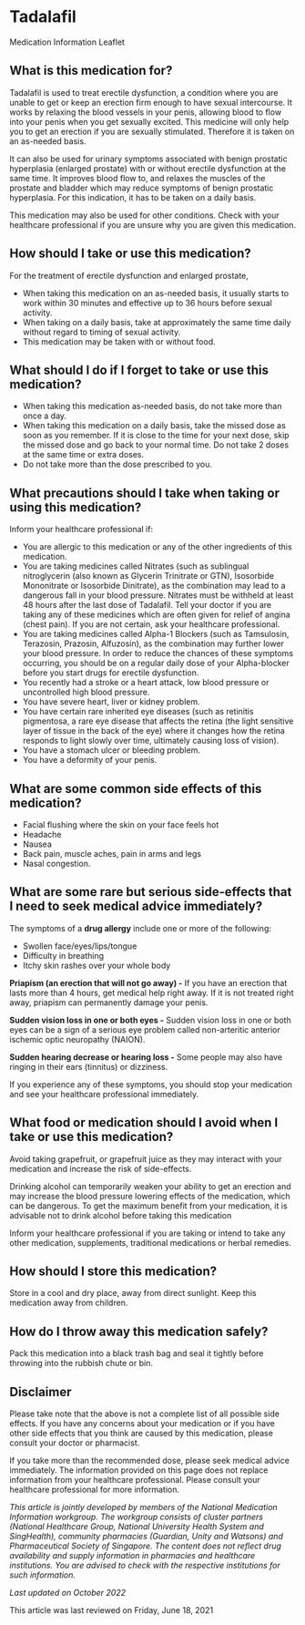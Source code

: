 # Tadalafil

Medication Information Leaflet

What is this medication for?
----------------------------

Tadalafil is used to treat erectile dysfunction, a condition where you are unable to get or keep an erection firm enough to have sexual intercourse. It works by relaxing the blood vessels in your penis, allowing blood to flow into your penis when you get sexually excited. This medicine will only help you to get an erection if you are sexually stimulated. Therefore it is taken on an as-needed basis.

It can also be used for urinary symptoms associated with benign prostatic hyperplasia (enlarged prostate) with or without erectile dysfunction at the same time. It improves blood flow to, and relaxes the muscles of the prostate and bladder which may reduce symptoms of benign prostatic hyperplasia. For this indication, it has to be taken on a daily basis.

This medication may also be used for other conditions. Check with your healthcare professional if you are unsure why you are given this medication.

How should I take or use this medication?
-----------------------------------------

For the treatment of erectile dysfunction and enlarged prostate,

* When taking this medication on an as-needed basis, it usually starts to work within 30 minutes and effective up to 36 hours before sexual activity.
* When taking on a daily basis, take at approximately the same time daily without regard to timing of sexual activity.
* This medication may be taken with or without food.

What should I do if I forget to take or use this medication?
------------------------------------------------------------

* When taking this medication as-needed basis, do not take more than once a day.
* When taking this medication on a daily basis, take the missed dose as soon as you remember. If it is close to the time for your next dose, skip the missed dose and go back to your normal time. Do not take 2 doses at the same time or extra doses.
* Do not take more than the dose prescribed to you.

What precautions should I take when taking or using this medication?
--------------------------------------------------------------------

Inform your healthcare professional if:

* You are allergic to this medication or any of the other ingredients of this medication.
* You are taking medicines called Nitrates (such as sublingual nitroglycerin (also known as Glycerin Trinitrate or GTN), Isosorbide Mononitrate or Isosorbide Dinitrate), as the combination may lead to a dangerous fall in your blood pressure. Nitrates must be withheld at least 48 hours after the last dose of Tadalafil. Tell your doctor if you are taking any of these medicines which are often given for relief of angina (chest pain). If you are not certain, ask your healthcare professional.
* You are taking medicines called Alpha-1 Blockers (such as Tamsulosin, Terazosin, Prazosin, Alfuzosin), as the combination may further lower your blood pressure. In order to reduce the chances of these symptoms occurring, you should be on a regular daily dose of your Alpha-blocker before you start drugs for erectile dysfunction.
* You recently had a stroke or a heart attack, low blood pressure or uncontrolled high blood pressure.
* You have severe heart, liver or kidney problem.
* You have certain rare inherited eye diseases (such as retinitis pigmentosa, a rare eye disease that affects the retina (the light sensitive layer of tissue in the back of the eye) where it changes how the retina responds to light slowly over time, ultimately causing loss of vision).
* You have a stomach ulcer or bleeding problem.
* You have a deformity of your penis.

What are some common side effects of this medication?
-----------------------------------------------------

* Facial flushing where the skin on your face feels hot
* Headache
* Nausea
* Back pain, muscle aches, pain in arms and legs
* Nasal congestion.

What are some rare but serious side-effects that I need to seek medical advice immediately?
-------------------------------------------------------------------------------------------

The symptoms of a **drug allergy** include one or more of the following:

* Swollen face/eyes/lips/tongue
* Difficulty in breathing
* Itchy skin rashes over your whole body

**Priapism (an erection that will not go away) -** If you have an erection that lasts more than 4 hours, get medical help right away. If it is not treated right away, priapism can permanently damage your penis.

**Sudden vision loss in one or both eyes -** Sudden vision loss in one or both eyes can be a sign of a serious eye problem called non-arteritic anterior ischemic optic neuropathy (NAION).

**Sudden hearing decrease or hearing loss -** Some people may also have ringing in their ears (tinnitus) or dizziness.

If you experience any of these symptoms, you should stop your medication and see your healthcare professional immediately.

What food or medication should I avoid when I take or use this medication?
--------------------------------------------------------------------------

Avoid taking grapefruit, or grapefruit juice as they may interact with your medication and increase the risk of side-effects.

Drinking alcohol can temporarily weaken your ability to get an erection and may increase the blood pressure lowering effects of the medication, which can be dangerous. To get the maximum benefit from your medication, it is advisable not to drink alcohol before taking this medication

Inform your healthcare professional if you are taking or intend to take any other medication, supplements, traditional medications or herbal remedies.

How should I store this medication?
-----------------------------------

Store in a cool and dry place, away from direct sunlight. Keep this medication away from children.

How do I throw away this medication safely?
-------------------------------------------

Pack this medication into a black trash bag and seal it tightly before throwing into the rubbish chute or bin.

Disclaimer
----------

Please take note that the above is not a complete list of all possible side effects. If you have any concerns about your medication or if you have other side effects that you think are caused by this medication, please consult your doctor or pharmacist.

If you take more than the recommended dose, please seek medical advice immediately. The information provided on this page does not replace information from your healthcare professional. Please consult your healthcare professional for more information.

*This article is jointly developed by members of the National Medication Information workgroup. The workgroup consists of cluster partners (National Healthcare Group, National University Health System and SingHealth), community pharmacies (Guardian, Unity and Watsons) and Pharmaceutical Society of Singapore. The content does not reflect drug availability and supply information in pharmacies and healthcare institutions. You are advised to check with the respective institutions for such information.*

*Last updated on October 2022*

This article was last reviewed on
Friday, June 18, 2021